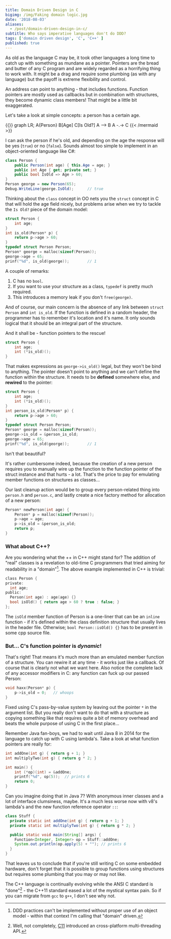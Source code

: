 ```yaml
---
title: Domain Driven Design in C
bigimg: /img/Faking domain logic.jpg
date: '2018-08-03'
aliases:
  - /post/domain-driven-design-in-c/
subtitle: Who says imperative languages don't do DDD?
tags: ['domain driven design', 'C', 'C++' ]
published: true
---
```


As old as the language C may be, it took other languages a long time to catch up with something as mundane as a pointer. Pointers are the bread and butter of any C program and are widely regarded as a horrifying thing to work with. It might be a drag and require some plumbing (as with any language) but the payoff is extreme flexibility and control. 

An address can point to anything - that includes functions. Function pointers are mostly used as callbacks but in combination with structures, they become dynamic class members! That might be a little bit exaggerated.

Let's take a look at simple concepts: a person has a certain age. 

{{<mermaid>}}
graph LR;
    A{Person}
    B[Age]
    C[Is Old?]
    A --> B
    A -.-> C
{{< /mermaid >}}

I can ask the person if he's old, and depending on the age the response will be yes (`true`) or no (`false`). Sounds almost too simple to implement in an object-oriented language like C#:

```C#
class Person {
    public Person(int age) { this.Age = age; }
    public int Age { get; private set; }
    public bool IsOld => Age > 60;
}
Person george = new Person(65);
Debug.WriteLine(george.IsOld);      // true
```

Thinking about the `class` concept in OO nets you the `struct` concept in C that will hold the age field nicely, but problems arise when we try to tackle the `Is Old?` piece of the domain model:

```C
struct Person {
    int age;
}
int is_old(Person* p) {
    return p->age > 60;
}
typedef struct Person Person;
Person* george = malloc(sizeof(Person));
george->age = 65;
prinf("%d", is_old(george));        // 1
```

A couple of remarks:

1. C has no `bool`. 
2. If you want to use your structure as a class, `typedef` is pretty much required.
3. This introduces a memory leak if you don't `free(george)`.

And of course, our main concern is the absence of any link between `struct Person` and `int is_old`. If the function is defined in a random header, the programmer has to remember it's location and it's name. It only sounds logical that it should be an integral part of the structure.

And it shall be - function pointers to the rescue!

```C
struct Person {
    int age;
    int (*is_old)();
}
```

That makes expressions as `george->is_old()` legal, but they won't be bind to anything. The pointer doesn't point to anything and we can't define the function within the structure. It needs to be **defined** somewhere else, and **rewired** to the pointer:

```C
struct Person {
    int age;
    int (*is_old)();
}
int person_is_old(Person* p) {
    return p->age > 60;
}
typedef struct Person Person;
Person* george = malloc(sizeof(Person));
george->is_old = &person_is_old;
george->age = 65;
prinf("%d", is_old(george));        // 1
```

Isn't that beautiful? 

It's rather cumbersome indeed, because the creation of a new person requires you to manually wire up the function to the function pointer of the struct instance and that hurts - a lot. That's the price to pay for emulating member functions on structures as classes... 

Our last cleanup action would be to group every person-related thing into `person.h` and `person.c`, and lastly create a nice factory method for allocation of a new person:

```C
Person* newPerson(int age) {
    Person* p = malloc(sizeof(Person));
    p->age = age;
    p->is_old = &person_is_old;
    return p;
}
```

### What about C++?

Are you wondering what the ++ in C++ might stand for? The addition of "real" classes is a revelation to old-time C programmers that tried aiming for readability in a "domain"[^2]. The above example implemented in C++ is trivial:

```C
class Person {
private:
  int age;
public:
  Person(int age) : age(age) {}
  bool isOld() { return age > 60 ? true : false; }
};
```

The `isOld` member function of Person is a one-liner that can be an `inline` function - if it's defined within the class definition structure that usually lives in the header file. Otherwise; `bool Person::isOld() {}` has to be present in some cpp source file. 

### But... C's function pointer is _dynamic_!

That's right! That means it's much more than an emulated member function of a structure. You can rewire it at any time - it works just like a callback. Of course that is clearly not what we want here. Also notice the complete lack of any accessor modifiers in C: any function can fuck up our passed Person:

```C
void haxx(Person* p) {
    p->is_old = 0;   // whoops
}
```

Fixed using C's pass-by-value system by leaving out the pointer `*` in the argument list. But you really don't want to do that with a structure as copying something like that requires quite a bit of memory overhead and beats the whole purpose of using C in the first place... 

Remember Java fan-boys, we had to wait until Java 8 in 2014 for the language to catch up with C using lambda's. Take a look at what function pointers are really for:

```C
int addOne(int g) { return g + 1; }
int multiplyTwo(int g) { return g * 2; }

int main() {
    int (*op)(int) = &addOne;
    printf("%d", op(5));  // prints 6
    return 0;
}
```

Can you imagine doing that in Java 7? With anonymous inner classes and a lot of interface clumsiness, maybe. It's a much less worse now with v8's lambda's and the new function reference operator `::`:

```Java
class Stuff {
  private static int addOne(int g) { return g + 1; }
  private static int multiplyTwo(int g) { return g * 2; }

  public static void main(String[] args) {
    Function<Integer, Integer> op = Stuff::addOne;
    System.out.println(op.apply(5) + ""); // prints 6
  }
}
```

That leaves us to conclude that if you're still writing C on some embedded hardware, don't forget that it is possible to group functions using structures but requires some plumbing that you may or may not like. 

The C++ language is continually evolving while the ANSI C standard is "done"[^1] - the C++11 standard eased a lot of the mystical syntax pain. So if you can migrate from `gcc` to `g++`, I don't see why not. 

[^1]: Well, not completely, [C11](https://en.wikipedia.org/wiki/ANSI_C#C11) introduced an cross-platform multi-threading API.
[^2]: DDD practices can't be implemented without proper use of an object model - within that context I'm calling that "domain" driven.